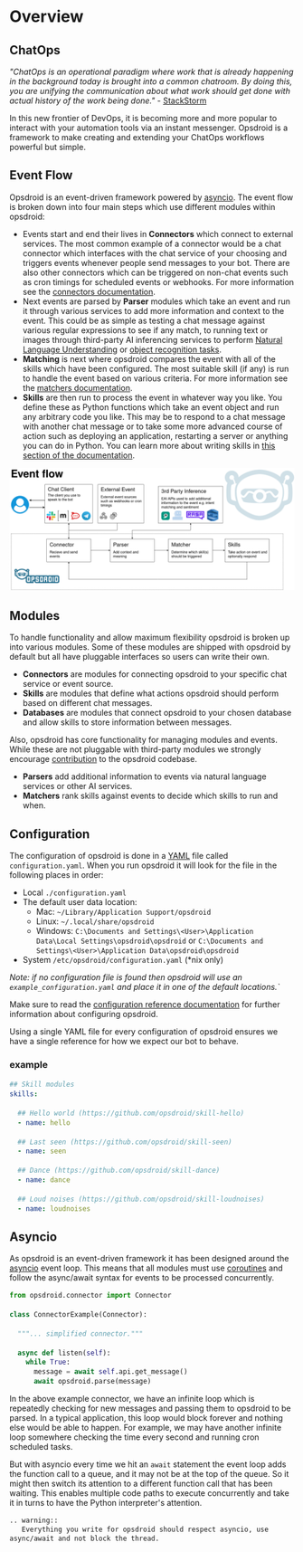 # Overview

## ChatOps

_"ChatOps is an operational paradigm where work that is already happening in the background today is brought into a common chatroom. By doing this, you are unifying the communication about what work should get done with actual history of the work being done."_ - [StackStorm](https://docs.stackstorm.com/chatops/chatops.html)

In this new frontier of DevOps, it is becoming more and more popular to interact with your automation tools via an instant messenger. Opsdroid is a framework to make creating and extending your ChatOps workflows powerful but simple.

## Event Flow

Opsdroid is an event-driven framework powered by [asyncio](#asyncio). The event flow is broken down into four main steps which use different modules within opsdroid:

- Events start and end their lives in **Connectors** which connect to external services. The most common example of a connector would be a chat connector which interfaces with the chat service of your choosing and triggers events whenever people send messages to your bot. There are also other connectors which can be triggered on non-chat events such as cron timings for scheduled events or webhooks. For more information see the [connectors documentation](connectors/index.md).
- Next events are parsed by **Parser** modules which take an event and run it through various services to add more information and context to the event. This could be as simple as testing a chat message against various regular expressions to see if any match, to running text or images through third-party AI inferencing services to perform [Natural Language Understanding](https://en.wikipedia.org/wiki/Natural-language_understanding) or [object recognition tasks](https://en.wikipedia.org/wiki/Machine_vision).
- **Matching** is next where opsdroid compares the event with all of the skills which have been configured. The most suitable skill (if any) is run to handle the event based on various criteria. For more information see the [matchers documentation](skills/matchers/index.md).
- **Skills** are then run to process the event in whatever way you like. You define these as Python functions which take an event object and run any arbitrary code you like. This may be to respond to a chat message with another chat message or to take some more advanced course of action such as deploying an application, restarting a server or anything you can do in Python. You can learn more about writing skills in [this section of the documentation](skills/index.md).


![Opsdroid Event Flow](diagrams/event-flow.png)

## Modules

To handle functionality and allow maximum flexibility opsdroid is broken up into various modules. Some of these modules are shipped with opsdroid by default but all have pluggable interfaces so users can write their own.

- **Connectors** are modules for connecting opsdroid to your specific chat service or event source.
- **Skills** are modules that define what actions opsdroid should perform based on different chat messages.
- **Databases** are modules that connect opsdroid to your chosen database and allow skills to store information between messages.

Also, opsdroid has core functionality for managing modules and events. While these are not pluggable with third-party modules we strongly encourage [contribution](contributing/index.md) to the opsdroid codebase.

- **Parsers** add additional information to events via natural language services or other AI services.
- **Matchers** rank skills against events to decide which skills to run and when.

## Configuration

The configuration of opsdroid is done in a [YAML](https://yaml.org/) file called `configuration.yaml`.  When you run opsdroid it will look for the file in the following places in order:

- Local `./configuration.yaml`
-  The default user data location:
    * Mac: `~/Library/Application Support/opsdroid`
    * Linux: `~/.local/share/opsdroid`
    * Windows: `C:\Documents and Settings\<User>\Application Data\Local Settings\opsdroid\opsdroid` or
                `C:\Documents and Settings\<User>\Application Data\opsdroid\opsdroid`
- System `/etc/opsdroid/configuration.yaml` (*nix only)

_Note: if no configuration file is found then opsdroid will use an `example_configuration.yaml` and place it in one of the default locations.`_

Make sure to read the [configuration reference documentation](../configuration.md) for further information about configuring opsdroid.

Using a single YAML file for every configuration of opsdroid ensures we have a single reference for how we expect our bot to behave.

### example

```yaml
## Skill modules
skills:

  ## Hello world (https://github.com/opsdroid/skill-hello)
  - name: hello

  ## Last seen (https://github.com/opsdroid/skill-seen)
  - name: seen

  ## Dance (https://github.com/opsdroid/skill-dance)
  - name: dance

  ## Loud noises (https://github.com/opsdroid/skill-loudnoises)
  - name: loudnoises
```

## Asyncio

As opsdroid is an event-driven framework it has been designed around the [asyncio](https://docs.python.org/3/library/asyncio.html) event loop. This means that all modules must use [coroutines](https://docs.python.org/3/library/asyncio-task.html#coroutines) and follow the async/await syntax for events to be processed concurrently.

```python
from opsdroid.connector import Connector

class ConnectorExample(Connector):

  """... simplified connector."""

  async def listen(self):
    while True:
      message = await self.api.get_message()
      await opsdroid.parse(message)
```

In the above example connector, we have an infinite loop which is repeatedly checking for new messages and passing them to opsdroid to be parsed. In a typical application, this loop would block forever and nothing else would be able to happen. For example, we may have another infinite loop somewhere checking the time every second and running cron scheduled tasks.

But with asyncio every time we hit an `await` statement the event loop adds the function call to a queue, and it may not be at the top of the queue. So it might then switch its attention to a different function call that has been waiting. This enables multiple code paths to execute concurrently and take it in turns to have the Python interpreter's attention.

```eval_rst
.. warning::
   Everything you write for opsdroid should respect asyncio, use async/await and not block the thread.
```
